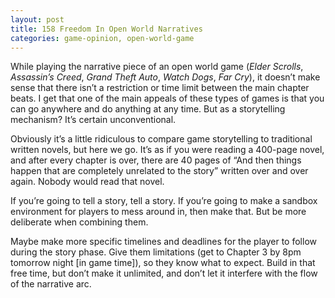 ```yaml
---
layout: post
title: 158 Freedom In Open World Narratives
categories: game-opinion, open-world-game
---
```

While playing the narrative piece of an open world game (*Elder Scrolls*, *Assassin’s Creed*, *Grand Theft Auto*, *Watch Dogs*, *Far Cry*), it doesn’t make sense that there isn’t a restriction or time limit between the main chapter beats.  I get that one of the main appeals of these types of games is that you can go anywhere and do anything at any time. But as a storytelling mechanism? It’s certain unconventional.

Obviously it’s a little ridiculous to compare game storytelling to traditional written novels, but here we go.  It’s as if you were reading a 400-page novel, and after every chapter is over, there are 40 pages of “And then things happen that are completely unrelated to the story” written over and over again.  Nobody would read that novel. 

If you’re going to tell a story, tell a story.  If you’re going to make a sandbox environment for players to mess around in, then make that.  But be more deliberate when combining them.  

Maybe make more specific timelines and deadlines for the player to follow during the story phase.  Give them limitations (get to Chapter 3 by 8pm tomorrow night [in game time]), so they know what to expect.  Build in that free time, but don’t make it unlimited, and don’t let it interfere with the flow of the narrative arc.